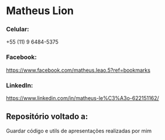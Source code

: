# Matheus Lion

### Celular: 
+55 (11) 9 6484-5375

### Facebook: 
https://www.facebook.com/matheus.leao.5?ref=bookmarks

### LinkedIn: 
https://www.linkedin.com/in/matheus-le%C3%A3o-622151162/

## Repositório voltado a: 
Guardar código e utils de apresentações realizadas por mim
